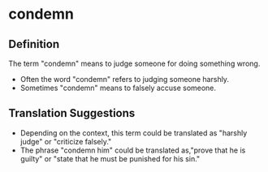 # condemn

## Definition

The term "condemn" means to judge someone for doing something wrong.

* Often the word "condemn" refers to judging someone harshly.
* Sometimes "condemn" means to falsely accuse someone.


## Translation Suggestions



* Depending on the context, this term could be translated as "harshly judge" or "criticize falsely."
* The phrase "condemn him" could be translated as,"prove that he is guilty" or "state that he must be punished for his sin."